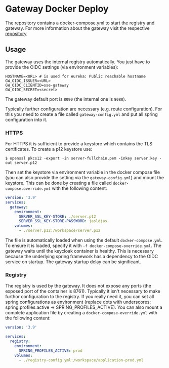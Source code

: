 # Gateway Docker Deploy
The repository contains a docker-compose.yml to start the registry and gateway. For more information about the gateway visit the respective [repository](https://github.com/e-Learning-by-SSE/infrastructure-gateway-service)

## Usage

The gateway uses the internal registry automatically. You just have to provide the OIDC settings (via environment variables):
```.env
HOSTNAME=<URL> # is used for eureka: Public reachable hostname
GW_OIDC_ISSUER=<URL> 
GW_OIDC_CLIENTID=sse-gateway
GW_OIDC_SECRET=<secret>
```
The gateway default port is `8090` (the internal one is `8080`). 

Typically further configuration are necessary (e.g. route configuration). 
For this you need to create a file called `gateway-config.yml` and put all spring configuration into it. 

### HTTPS
For HTTPS it is sufficient to provide a keystore which contains the TLS certificates.
To create a p12 keystore use:

```console
$ openssl pkcs12 -export -in server-fullchain.pem -inkey server.key -out server.p12
```

Then set the keystore via environment variable in the docker compose file (you can also provide the setting via the `gateway-config.yml`) and mount the keystore. This can be done by creating a file called `docker-compose.override.yml` with the following content:

```yaml
version: '3.9'
services:
  gateway:
    environment:
      SERVER_SSL_KEY-STORE: ./server.p12
      SERVER_SSL_KEY-STORE-PASSWORD: jasldjas
    volumes:
      - ./server.p12:/workspace/server.p12
```

The file is automatically loaded when using the default `docker-compose.yml`. To ensure it is loaded, specify it with `-f docker-compose-override.yml`. 
The gateway waits until the keycloak container is healthy. This is necessary because the underlying spring framework has a dependency to the OIDC service on startup. The gateway startup delay can be significant. 

### Registry
The registry is used by the gateway. It does not expose any ports (the exposed port of the container is 8761). Typically it isn't necessary to make furthor configuration to the registry. If you really need it, you can set all spring configurations as environment (replace dots with underscores: spring.profiles.active -> SPRING_PROFILES_ACTIVE).
You can also mount a complete application file by creating a `docker-compose-override.yml` with the following content:

```yaml
version: '3.9'

services:
  registry:
    environment:    
      SPRING_PROFILES_ACTIVE: prod
    volumes:
      - ./registry-config.yml:/workspace/application-prod.yml

```